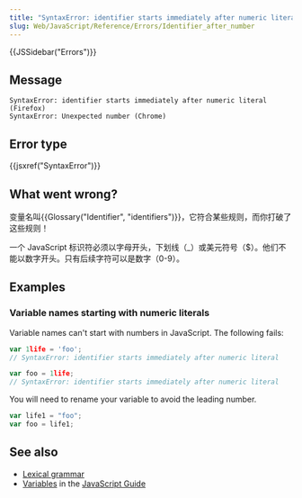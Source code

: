```yaml
---
title: "SyntaxError: identifier starts immediately after numeric literal"
slug: Web/JavaScript/Reference/Errors/Identifier_after_number
---
```


{{JSSidebar("Errors")}}

## Message

```plain
SyntaxError: identifier starts immediately after numeric literal (Firefox)
SyntaxError: Unexpected number (Chrome)
```

## Error type

{{jsxref("SyntaxError")}}

## What went wrong?

变量名叫{{Glossary("Identifier", "identifiers")}}，它符合某些规则，而你打破了这些规则！

一个 JavaScript 标识符必须以字母开头，下划线（\_）或美元符号（$）。他们不能以数字开头。只有后续字符可以是数字（0-9）。

## Examples

### Variable names starting with numeric literals

Variable names can't start with numbers in JavaScript. The following fails:

```js example-bad
var 1life = 'foo';
// SyntaxError: identifier starts immediately after numeric literal

var foo = 1life;
// SyntaxError: identifier starts immediately after numeric literal
```

You will need to rename your variable to avoid the leading number.

```js example-good
var life1 = "foo";
var foo = life1;
```

## See also

- [Lexical grammar](/zh-CN/docs/Web/JavaScript/Reference/Lexical_grammar)
- [Variables](/zh-CN/docs/Web/JavaScript/Guide/Grammar_and_types#Variables) in the [JavaScript Guide](/zh-CN/docs/Web/JavaScript/Guide)
